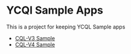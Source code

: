# YCQl Sample Apps

This is a project for keeping YCQL Sample apps

* [CQL-V3 Sample](cql-v3/README.md)
* [CQL-V4 Sample](cql-v4/README.md)
